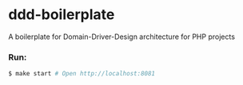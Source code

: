 # ddd-boilerplate

A boilerplate for Domain-Driver-Design architecture for PHP projects

### Run:
```sh
$ make start # Open http://localhost:8081
```
